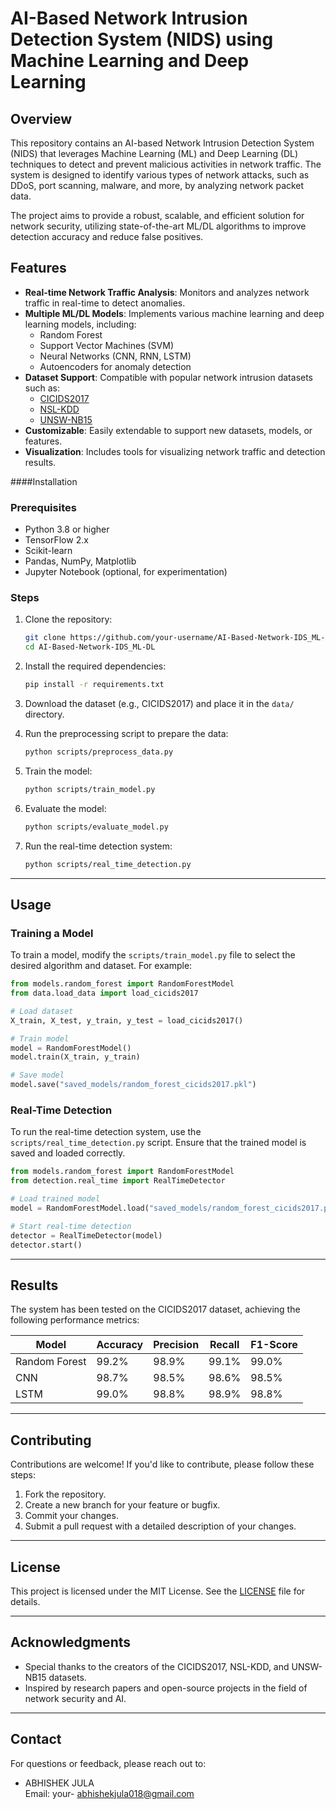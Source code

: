 # AI-Based Network Intrusion Detection System (NIDS) using Machine Learning and Deep Learning

## Overview

This repository contains an AI-based Network Intrusion Detection System (NIDS) that leverages Machine Learning (ML) and Deep Learning (DL) techniques to detect and prevent malicious activities in network traffic. The system is designed to identify various types of network attacks, such as DDoS, port scanning, malware, and more, by analyzing network packet data.

The project aims to provide a robust, scalable, and efficient solution for network security, utilizing state-of-the-art ML/DL algorithms to improve detection accuracy and reduce false positives.


## Features

- **Real-time Network Traffic Analysis**: Monitors and analyzes network traffic in real-time to detect anomalies.
- **Multiple ML/DL Models**: Implements various machine learning and deep learning models, including:
  - Random Forest
  - Support Vector Machines (SVM)
  - Neural Networks (CNN, RNN, LSTM)
  - Autoencoders for anomaly detection
- **Dataset Support**: Compatible with popular network intrusion datasets such as:
  - [CICIDS2017](https://www.unb.ca/cic/datasets/ids-2017.html)
  - [NSL-KDD](https://www.unb.ca/cic/datasets/nsl.html)
  - [UNSW-NB15](https://www.unsw.adfa.edu.au/unsw-canberra-cyber/cybersecurity/ADFA-NB15-Datasets/)
- **Customizable**: Easily extendable to support new datasets, models, or features.
- **Visualization**: Includes tools for visualizing network traffic and detection results.


####Installation

### Prerequisites

- Python 3.8 or higher
- TensorFlow 2.x
- Scikit-learn
- Pandas, NumPy, Matplotlib
- Jupyter Notebook (optional, for experimentation)

### Steps

1. Clone the repository:
   ```bash
   git clone https://github.com/your-username/AI-Based-Network-IDS_ML-DL.git
   cd AI-Based-Network-IDS_ML-DL
   ```

2. Install the required dependencies:
   ```bash
   pip install -r requirements.txt
   ```

3. Download the dataset (e.g., CICIDS2017) and place it in the `data/` directory.

4. Run the preprocessing script to prepare the data:
   ```bash
   python scripts/preprocess_data.py
   ```

5. Train the model:
   ```bash
   python scripts/train_model.py
   ```

6. Evaluate the model:
   ```bash
   python scripts/evaluate_model.py
   ```

7. Run the real-time detection system:
   ```bash
   python scripts/real_time_detection.py
   ```

---

## Usage

### Training a Model

To train a model, modify the `scripts/train_model.py` file to select the desired algorithm and dataset. For example:

```python
from models.random_forest import RandomForestModel
from data.load_data import load_cicids2017

# Load dataset
X_train, X_test, y_train, y_test = load_cicids2017()

# Train model
model = RandomForestModel()
model.train(X_train, y_train)

# Save model
model.save("saved_models/random_forest_cicids2017.pkl")
```

### Real-Time Detection

To run the real-time detection system, use the `scripts/real_time_detection.py` script. Ensure that the trained model is saved and loaded correctly.

```python
from models.random_forest import RandomForestModel
from detection.real_time import RealTimeDetector

# Load trained model
model = RandomForestModel.load("saved_models/random_forest_cicids2017.pkl")

# Start real-time detection
detector = RealTimeDetector(model)
detector.start()
```

---

## Results

The system has been tested on the CICIDS2017 dataset, achieving the following performance metrics:

| Model            | Accuracy | Precision | Recall  | F1-Score |
|------------------|----------|-----------|---------|----------|
| Random Forest    | 99.2%    | 98.9%     | 99.1%   | 99.0%    |
| CNN              | 98.7%    | 98.5%     | 98.6%   | 98.5%    |
| LSTM             | 99.0%    | 98.8%     | 98.9%   | 98.8%    |

---

## Contributing

Contributions are welcome! If you'd like to contribute, please follow these steps:

1. Fork the repository.
2. Create a new branch for your feature or bugfix.
3. Commit your changes.
4. Submit a pull request with a detailed description of your changes.

---

## License

This project is licensed under the MIT License. See the [LICENSE](LICENSE) file for details.

---

## Acknowledgments

- Special thanks to the creators of the CICIDS2017, NSL-KDD, and UNSW-NB15 datasets.
- Inspired by research papers and open-source projects in the field of network security and AI.

---

## Contact

For questions or feedback, please reach out to:

- ABHISHEK JULA  
  Email: your- abhishekjula018@gmail.com


